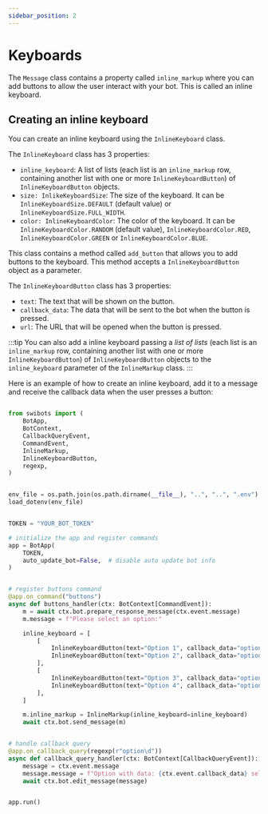 ```yaml
---
sidebar_position: 2
---
```


# Keyboards

The `Message` class contains a property called `inline_markup` where you can add buttons to allow the user interact with your bot. This is called an inline keyboard.

## Creating an inline keyboard

You can create an inline keyboard using the `InlineKeyboard` class. 

The `InlineKeyboard` class has 3 properties:

- `inline_keyboard`: A list of lists (each list is an `inline_markup` row, containing another list with one or more `InlineKeyboardButton`) of `InlineKeyboardButton` objects.
- `size: InlikeKeyboardSize`: The size of the keyboard. It can be `InlineKeyboardSize.DEFAULT` (default value) or `InlineKeyboardSize.FULL_WIDTH`.
- `color: InlineKeyboardColor`: The color of the keyboard. It can be `InlineKeyboardColor.RANDOM` (default value), `InlineKeyboardColor.RED`, `InlineKeyboardColor.GREEN` or `InlineKeyboardColor.BLUE`.

This class contains a method called `add_button` that allows you to add buttons to the keyboard. This method accepts a `InlineKeyboardButton` object as a parameter.

The `InlineKeyboardButton` class has 3 properties:

- `text`: The text that will be shown on the button.
- `callback_data`: The data that will be sent to the bot when the button is pressed.
- `url`: The URL that will be opened when the button is pressed.

:::tip
You can also add a inline keyboard passing a *list of lists* (each list is an `inline_markup` row, containing another list with one or more `InlineKeyboardButton`) of `InlineKeyboardButton` objects to the `inline_keyboard` parameter of the `InlineMarkup` class.
:::

Here is an example of how to create an inline keyboard, add it to a message and receive the callback data when the user presses a button:

```python

from swibots import (
    BotApp,
    BotContext,
    CallbackQueryEvent,
    CommandEvent,
    InlineMarkup,
    InlineKeyboardButton,
    regexp,
)


env_file = os.path.join(os.path.dirname(__file__), "..", "..", ".env")
load_dotenv(env_file)


TOKEN = "YOUR_BOT_TOKEN"

# initialize the app and register commands
app = BotApp(
    TOKEN,
    auto_update_bot=False,  # disable auto update bot info
)


# register buttons command
@app.on_command("buttons")
async def buttons_handler(ctx: BotContext[CommandEvent]):
    m = await ctx.bot.prepare_response_message(ctx.event.message)
    m.message = f"Please select an option:"

    inline_keyboard = [
        [
            InlineKeyboardButton(text="Option 1", callback_data="option1"),
            InlineKeyboardButton(text="Option 2", callback_data="option2"),
        ],
        [
            InlineKeyboardButton(text="Option 3", callback_data="option3"),
            InlineKeyboardButton(text="Option 4", callback_data="option4"),
        ],
    ]

    m.inline_markup = InlineMarkup(inline_keyboard=inline_keyboard)
    await ctx.bot.send_message(m)


# handle callback query
@app.on_callback_query(regexp(r"option\d"))
async def callback_query_handler(ctx: BotContext[CallbackQueryEvent]):
    message = ctx.event.message
    message.message = f"Option with data: {ctx.event.callback_data} selected!"
    await ctx.bot.edit_message(message)


app.run()
